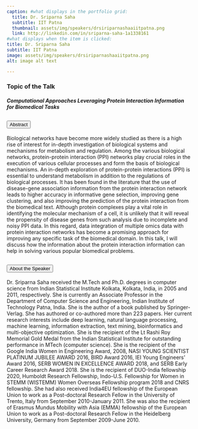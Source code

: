 ```yaml
---
caption: #what displays in the portfolio grid:
  title: Dr. Sriparna Saha
  subtitle: IIT Patna
  thumbnail: assets/img/speakers/drsiriparnashaaiitpatna.png
  link: http://linkedin.com/in/sriparna-saha-1a1338161
#what displays when the item is clicked:
title: Dr. Sriparna Saha
subtitle: IIT Patna
image: assets/img/speakers/drsiriparnashaaiitpatna.png
alt: image alt text

---
```

### Topic of the Talk
##### Computational Approaches Leveraging Protein Interaction Information for Biomedical Tasks


<div class="accordion text-left" id="accordionExample">
  <div class="card">
    <div class="card-header" id="headingTwo">
      <h2 class="mb-0">
        <button class="btn btn-link collapsed" type="button" data-toggle="collapse" data-target="#collapseTwo" aria-expanded="false" aria-controls="collapseTwo">
        Abstract
        </button>
      </h2>
    </div>
    <div id="collapseTwo" class="collapse" aria-labelledby="headingTwo" data-parent="#accordionExample">
      <div class="card-body">
        Biological networks have become more widely studied as there is a high rise of interest for in-depth investigation of biological systems and mechanisms for metabolism and regulation. Among the various biological networks, protein-protein interaction (PPI) networks play crucial roles in the execution of various cellular processes and form the basis of biological mechanisms. An in-depth exploration of protein-protein interactions (PPI) is essential to understand metabolism in addition to the regulations of biological processes.  It has been found in the literature that the use of disease-gene association information from the protein interaction network leads to higher accuracy in informative gene selection, improving gene clustering, and also improving the prediction of the protein interaction from the biomedical text. Although protein complexes play a vital role in identifying the molecular mechanism of a cell, it is unlikely that it will reveal the propensity of disease genes from such analysis due to incomplete and noisy PPI data. In this regard, data integration of multiple omics data with protein interaction networks has become a promising approach for improving any specific task of the biomedical domain. In this talk, I will discuss how the information about the protein interaction information can help in solving various popular biomedical problems.   
      </div>
    </div>
  </div>
  <div class="card">
    <div class="card-header" id="headingThree">
      <h2 class="mb-0">
        <button class="btn btn-link collapsed" type="button" data-toggle="collapse" data-target="#collapseThree" aria-expanded="false" aria-controls="collapseThree">
          About the Speaker
        </button>
      </h2>
    </div>
    <div id="collapseThree" class="collapse" aria-labelledby="headingThree" data-parent="#accordionExample">
      <div class="card-body">
    Dr. Sriparna Saha received the M.Tech and Ph.D. degrees in computer science from Indian Statistical Institute Kolkata, Kolkata, India, in 2005 and 2011, respectively. She is currently an Associate Professor in the Department of Computer Science and Engineering, Indian Institute of Technology Patna, India. She is the author of a book published by Springer-Verlag. She has authored or co-authored more than 223 papers. Her current research interests include deep learning, natural language processing, machine learning, information extraction, text mining, bioinformatics and multi-objective optimization. She is the recipient of the Lt Rashi Roy Memorial Gold Medal from the Indian Statistical Institute for outstanding performance in MTech (computer science). She is the recipient of the Google India Women in Engineering Award, 2008, NASI YOUNG SCIENTIST PLATINUM JUBILEE AWARD 2016, BIRD Award 2016, IEI Young Engineers' Award 2016, SERB WOMEN IN EXCELLENCE AWARD 2018, and SERB Early Career Research Award 2018. She is the recipient of DUO-India fellowship 2020, Humboldt Research Fellowship, Indo-U.S. Fellowship for Women in STEMM (WISTEMM) Women Overseas Fellowship program 2018 and CNRS fellowship. She had also received India4EU fellowship of the European Union to work as a Post-doctoral Research Fellow in the University of Trento, Italy from September 2010-January 2011. She was also the recipient of Erasmus Mundus Mobility with Asia (EMMA) fellowship of the European Union to work as a Post-doctoral Research Fellow in the Heidelberg University, Germany from September 2009-June 2010.         </div>
    </div>
  </div>
</div>

